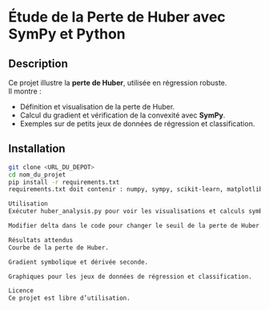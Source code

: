 # Étude de la Perte de Huber avec SymPy et Python

## Description
Ce projet illustre la **perte de Huber**, utilisée en régression robuste.  
Il montre :

- Définition et visualisation de la perte de Huber.
- Calcul du gradient et vérification de la convexité avec **SymPy**.
- Exemples sur de petits jeux de données de régression et classification.

## Installation
```bash
git clone <URL_DU_DEPOT>
cd nom_du_projet
pip install -r requirements.txt
requirements.txt doit contenir : numpy, sympy, scikit-learn, matplotlib.

Utilisation
Exécuter huber_analysis.py pour voir les visualisations et calculs symboliques.

Modifier delta dans le code pour changer le seuil de la perte de Huber.

Résultats attendus
Courbe de la perte de Huber.

Gradient symbolique et dérivée seconde.

Graphiques pour les jeux de données de régression et classification.

Licence
Ce projet est libre d’utilisation.
